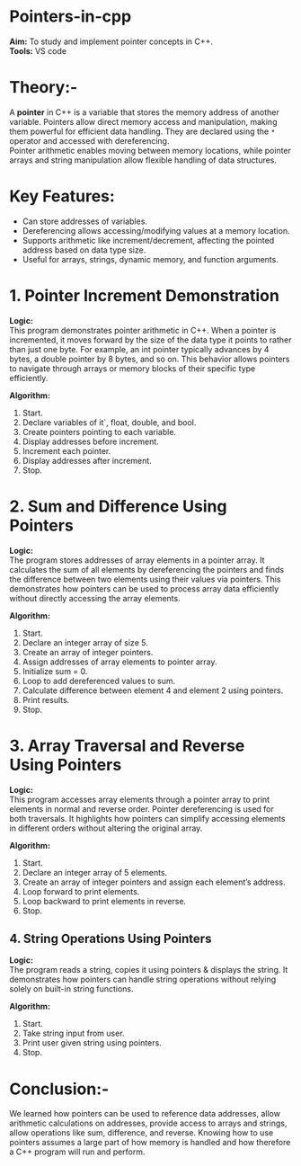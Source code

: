 # Pointers-in-cpp

**Aim:** To study and implement pointer concepts in C++.                  
**Tools:** VS code              

# Theory:-

A **pointer** in C++ is a variable that stores the memory address of another variable. Pointers allow direct memory access and manipulation, making them powerful for efficient data handling. They are declared using the `*` operator and accessed with dereferencing.  
Pointer arithmetic enables moving between memory locations, while pointer arrays and string manipulation allow flexible handling of data structures.

# Key Features:
- Can store addresses of variables.
- Dereferencing allows accessing/modifying values at a memory location.
- Supports arithmetic like increment/decrement, affecting the pointed address based on data type size.
- Useful for arrays, strings, dynamic memory, and function arguments.


# 1. Pointer Increment Demonstration
**Logic:**  
This program demonstrates pointer arithmetic in C++. When a pointer is incremented, it moves forward by the size of the data type it points to rather than just one byte. For example, an int pointer typically advances by 4 bytes, a double pointer by 8 bytes, and so on. This behavior allows pointers to navigate through arrays or memory blocks of their specific type efficiently.

**Algorithm:**
1. Start.  
2. Declare variables of it`, float, double, and bool.  
3. Create pointers pointing to each variable.  
4. Display addresses before increment.  
5. Increment each pointer.  
6. Display addresses after increment.  
7. Stop.  


# 2. Sum and Difference Using Pointers
**Logic:**  
The program stores addresses of array elements in a pointer array. It calculates the sum of all elements by dereferencing the pointers and finds the difference between two elements using their values via pointers. This demonstrates how pointers can be used to process array data efficiently without directly accessing the array elements.

**Algorithm:**
1. Start.  
2. Declare an integer array of size 5.  
3. Create an array of integer pointers.  
4. Assign addresses of array elements to pointer array.  
5. Initialize sum = 0.  
6. Loop to add dereferenced values to sum.  
7. Calculate difference between element 4 and element 2 using pointers.  
8. Print results.  
9. Stop.  


# 3. Array Traversal and Reverse Using Pointers
**Logic:**  
This program accesses array elements through a pointer array to print elements in normal and reverse order. Pointer dereferencing is used for both traversals. It highlights how pointers can simplify accessing elements in different orders without altering the original array.

**Algorithm:**
1. Start.  
2. Declare an integer array of 5 elements.  
3. Create an array of integer pointers and assign each element’s address.  
4. Loop forward to print elements.  
5. Loop backward to print elements in reverse.  
6. Stop.  


## 4. String Operations Using Pointers
**Logic:**  
The program reads a string, copies it using pointers & displays the string. It demonstrates how pointers can handle string operations without relying solely on built-in string functions.

**Algorithm:**
1. Start.  
2. Take string input from user.  
3. Print user given string using pointers. 
4. Stop.
   
# Conclusion:-
We learned how pointers can be used to reference data addresses, allow arithmetic calculations on addresses, provide access to arrays and strings, allow operations like sum, difference, and reverse. Knowing how to use pointers assumes a large part of how memory is handled and how therefore a C++ program will run and perform.
